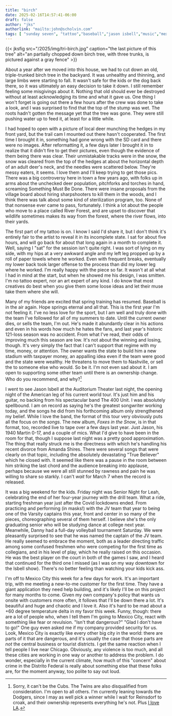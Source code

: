```yaml
---
title: "birch"
date: 2025-02-16T14:57:41-06:00
draft: false
author: "jks"
authorlink: "mailto:john@scholvin.com"
tags: [ "sunday seven", "tattoo","baseball","jason isbell","music","mexico","travel","parenting" ]
---
```


{{< jksfig src="/2025/img/tri-birch.jpg" caption="the last picture of this tree" alt="an partially chopped down birch tree, with three trunks, is pictured against a gray fence" >}}

<a name="one"></a>About a year after we moved into this house, we had to cut down an old, triple-trunked birch tree in the backyard. It was unhealthy and thinning, and large limbs were starting to fall. It wasn't safe for the kids or the dog back there, so it was ultimately an easy decision to take it down. I still remember feeling some misgivings about it. Nothing that old should ever be destroyed without at least acknowledging its time and what it gave us. One thing I won't forget is going out there a few hours after the crew was done to take a look, and I was surprised to find that the top of the stump was wet. The roots hadn't gotten the message yet that the tree was gone. They were still pushing water up to feed it, at least for a little while.

<a name="two"></a>I had hoped to open with a picture of local deer munching the hedges in my front yard, but the trail cam I mounted out there hasn't cooperated. The first time I brought it in, something had gone wrong with the SD card and there were no images. After reformatting it, a few days later I brought it in to realize that it didn't fire to get their pictures, even though the evidence of them being there was clear. Their unmistakable tracks were in the snow, the snow was cleared from the top of the hedges at about the horizontal depth of an adult deer's neck, and the needles were scattered below. They're messy eaters, it seems. I love them and I'll keep trying to get those pics. There was a big controversy here in town a few years ago, with folks up in arms about the unchecked deer population, pitchforks and torches in hand, screaming Something Must Be Done. There were insane proposals from the village board about hiring sharpshooters to kill them in the woods, and I think there was talk about some kind of sterilization program, too. None of that nonsense ever came to pass, fortunately. I think a lot about the people who move to a place called River Forest, and are upset to discover that wildlife sometimes makes its way from the forest, where the river flows, into their yards.

<a name="three"></a>The first part of my tattoo is on. I know I said I'd share it, but I don't think it's entirely fair to the artist to reveal it in its incomplete state. I sat for about five hours, and will go back for about that long again in a month to complete it. Well, saying I "sat" for the session isn't quite right. I was sort of lying on my side, with my hips at a very awkward angle and my left leg propped up by a roll of paper towels where he worked. Even with frequent breaks, eventually my lower back took larger offense to the process than did my lower leg where he worked. I'm really happy with the piece so far. It wasn't at all what I had in mind at the start, but when he showed me his design, I was smitten. I'm no tattoo expert, nor an art expert of any kind. I do know that most creatives do best when you give them some loose ideas and let their muse take them where she will.

<a name="four"></a>Many of my friends are excited that spring training has resumed. Baseball is in the air again. Hope springs eternal and all that. This is the first year I'm not feeling it. I've no less love for the sport, but I am well and truly done with the team I've followed for all of my summers to date. Until the current owner dies, or sells the team, I'm out. He's made it abundantly clear in his actions and even in his words how much he hates the fans, and last year's historic 121-loss season was no accident. From what I've read, their odds of improving much this season are low. It's not about the winning and losing, though. It's very simply the fact that I can't support that regime with my time, money, or attention. The owner wants the state to build him a new stadium with taxpayer money, an appalling idea even if the team were good and the state were wealthy. He threatens to move them to Nashville, or sell the to someone else who would. So be it. I'm not even sad about it. I am open to supporting some other team until there is an ownership change. Who do you recommend, and why?[^1]

<a name="five"></a>I went to see Jason Isbell at the Auditorium Theater last night, the opening night of the American leg of his current world tour. It's just him and his guitar, no backing from his spectacular band The 400 Unit. I was absolutely spellbound. I am on record as saying he's the greatest songwriter working today, and the songs he did from his forthcoming album only strengthened my belief. While I love the band, the format of this tour very obviously puts all the focus on the _songs_. The new album, _Foxes in the Snow_, is in that format, too, recorded live to tape over a few days last year. Just Jason, his 1940 Martin 0-17, and a couple of mics. What I'd give to have been in the room for that, though I suppose last night was a pretty good approximation. The thing that really struck me is the directness with which he's handling his recent divorce from Amanda Shires. There were several songs that were clearly on that topic, including the absolutely devastating "True Believer" which he closed with. It seemed like there was a pause in the room between him striking the last chord and the audience breaking into applause, perhaps because we were all still stunned by rawness and pain he was willing to share so starkly. I can't _wait_ for March 7 when the record is released.

<a name="six"></a>It was a big weekend for the kids. Friday night was Senior Night for Leah, celebrating the end of her four-year journey with the drill team. What a ride, starting freshman year just after the Covid lockdowns ended. From practicing and performing (in masks!) with the JV team that year to being one of the Varsity captains this year, front and center in so many of the pieces, choreographing several of them herself. I believe she's the only graduating senior who will be studying dance at college next year. Meanwhile, Danny had a full-day volleyball tournament Saturday. We were pleasantly surprised to see that he was named the captain of the JV team. He really seemed to embrace the moment, both as a leader directing traffic among some confused freshmen who were competing for the first time as collegians, and in his level of play, which he really raised on this occasion. He was the best player on the court in both of the games I saw, and I heard that continued for the third one I missed (as I was on my way downtown for the Isbell show). There's no better feeling than watching your kids kick ass.

<a name="seven"></a>I'm off to Mexico City this week for a few days for work. It's an important trip, with me meeting a new-to-me customer for the first time. They have a giant application they need help building, and it's likely I'll be on this project for many months to come. Given my own company's policy that wants us onsite with customers more often, it follows that I'll be down there a lot. It's beautiful and huge and chaotic and I love it. Also it's hard to be mad about a +60 degree temperature delta in my favor this week. Funny, though: there are a lot of people who, when I tell them I'm going to Mexico City, react with something like fear or revulsion. "Isn't that dangerous?" "Glad I don't have to go!" One guy even asked me if my company provided security for us. Look, Mexico City is exactly like every other big city in the world: there are parts of it that are dangerous, and it's usually the case that those parts are _not_ the central business or tourist districts. I get the same reaction when I tell people I live near Chicago. Obviously, any violence is too much, and all these cities are working in one way or another to address the problem. I do wonder, especially in the current climate, how much of this "concern" about crime in the Distrito Federal is really about something else that these folks are, for the moment anyway, too polite to say out loud.


[^1]: Sorry, it can't be the Cubs. The Twins are also disqualified from consideration. I'm open to all others. I'm currently leaning towards the Dodgers, since I may as well pick a winner while I wait for Reinsdorf to croak, and their ownership represents everything he's not. Plus [I love LA](https://scholvin.com/posts/2025/02/09/superb-owl#two).
